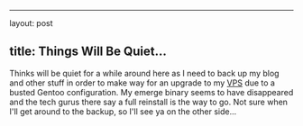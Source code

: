 <hr />

<p>layout: post</p>

<h2>title: Things Will Be Quiet...</h2>

<p>Thinks will be quiet for a while around here as I need to back up my blog and other stuff in order to make way for an upgrade to my <a href="http://www.veggiehost.com">VPS</a> due to a busted Gentoo configuration.  My emerge binary seems to have disappeared and the tech gurus there say a full reinstall is the way to go.  Not sure when I'll get around to the backup, so I'll see ya on the other side...</p>
